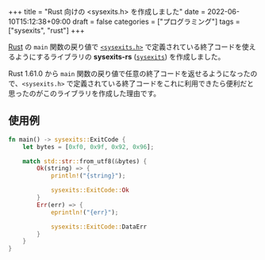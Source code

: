 +++
title = "Rust 向けの <sysexits.h> を作成しました"
date = 2022-06-10T15:12:38+09:00
draft = false
categories = ["プログラミング"]
tags = ["sysexits", "rust"]
+++

[Rust][rust-official-url] の `main` 関数の戻り値で [`<sysexits.h>`][sysexits-man-url] で定義されている終了コードを使えるようにするライブラリの **sysexits-rs** ([`sysexits`][sysexits-crates-io-url]) を作成しました。

Rust 1.61.0 から `main` 関数の戻り値で任意の終了コードを返せるようになったので、`<sysexits.h>` で定義されている終了コードをこれに利用できたら便利だと思ったのがこのライブラリを作成した理由です。

## 使用例

```rust
fn main() -> sysexits::ExitCode {
    let bytes = [0xf0, 0x9f, 0x92, 0x96];

    match std::str::from_utf8(&bytes) {
        Ok(string) => {
            println!("{string}");

            sysexits::ExitCode::Ok
        }
        Err(err) => {
            eprintln!("{err}");

            sysexits::ExitCode::DataErr
        }
    }
}
```

[rust-official-url]: https://www.rust-lang.org/
[sysexits-man-url]: https://man.openbsd.org/sysexits
[sysexits-crates-io-url]: https://crates.io/crates/sysexits
